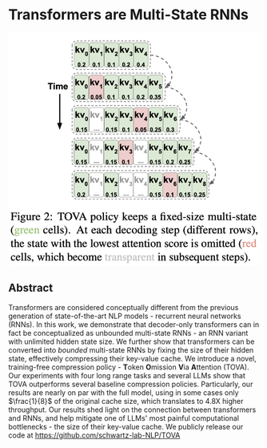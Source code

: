 # Transformers are Multi-State RNNs

<p align="center">
<img src="tova.png" width="600" title="blank">
</p>

## Abstract

Transformers are considered conceptually different from the previous
generation of state-of-the-art NLP models - recurrent neural networks (RNNs).
In this work, we demonstrate that decoder-only transformers can in fact be
conceptualized as unbounded multi-state RNNs - an RNN variant with unlimited
hidden state size. We further show that transformers can be converted into
$\textit{bounded}$ multi-state RNNs by fixing the size of their hidden state,
effectively compressing their key-value cache. We introduce a novel,
training-free compression policy - $\textbf{T}$oken $\textbf{O}$mission
$\textbf{V}$ia $\textbf{A}$ttention (TOVA). Our experiments with four long
range tasks and several LLMs show that TOVA outperforms several baseline
compression policies. Particularly, our results are nearly on par with the full
model, using in some cases only $\frac{1}{8}$ of the original cache size, which
translates to 4.8X higher throughput. Our results shed light on the connection
between transformers and RNNs, and help mitigate one of LLMs' most painful
computational bottlenecks - the size of their key-value cache. We publicly
release our code at https://github.com/schwartz-lab-NLP/TOVA
